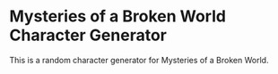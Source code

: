 # Mysteries of a Broken World Character Generator

This is a random character generator for Mysteries of a Broken World.
